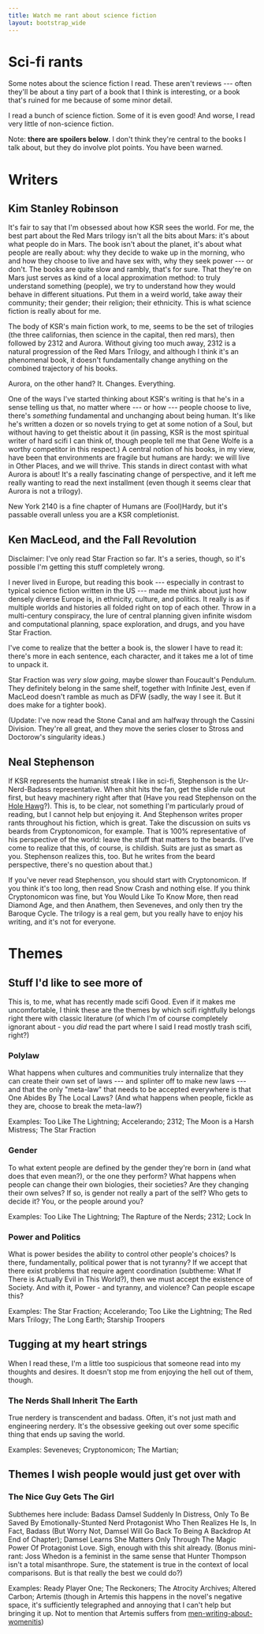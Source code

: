 ```yaml
---
title: Watch me rant about science fiction
layout: bootstrap_wide
---
```


# Sci-fi rants

Some notes about the science fiction I read. These aren't
reviews --- often they'll be about a tiny part of a book that
I think is interesting, or a book that's ruined for me because of some
minor detail.

I read a bunch of science fiction. Some of it is even good! And worse,
I read very little of non-science fiction.

Note: **there are spoilers below**. I don't think they're central to
the books I talk about, but they do involve plot points. You have been
warned.



# Writers

## Kim Stanley Robinson

It's fair to say that I'm obsessed about how KSR sees the world. For
me, the best part about the Red Mars trilogy isn't all the bits about
Mars: it's about what people do in Mars. The book isn't about the
planet, it's about what people are really about: why they decide to
wake up in the morning, who and how they choose to live and have sex
with, why they seek power --- or don't. The books are quite slow and
rambly, that's for sure. That they're on Mars just serves as kind of a
local approximation method: to truly understand something (people), we
try to understand how they would behave in different situations. Put
them in a weird world, take away their community; their gender; their
religion; their ethnicity. This is what science fiction is really
about for me.

The body of KSR's main fiction work, to me, seems to be the set of
trilogies (the three californias, then science in the capital, then
red mars), then followed by 2312 and Aurora. Without giving too much
away, 2312 is a natural progression of the Red Mars Trilogy, and
although I think it's an phenomenal book, it doesn't fundamentally
change anything on the combined trajectory of his books.

Aurora, on the other hand? It. Changes. Everything.

One of the ways I've started thinking about KSR's writing is that he's
in a sense telling us that, no matter where --- or how --- people
choose to live, there's *something* fundamental and unchanging about
being human. It's like he's written a dozen or so novels trying to get
at some notion of a Soul, but without having to get theistic about it
(in passing, KSR is the most spiritual writer of hard scifi I can
think of, though people tell me that Gene Wolfe is a worthy competitor
in this respect.) A central notion of his books, in my view, have been that
environments are fragile but humans are hardy: we will live in
Other Places, and we will thrive. This stands in direct contast with
what Aurora is about!  It's a really fascinating change of
perspective, and it left me really wanting to read the next
installment (even though it seems clear that Aurora is not a trilogy).

New York 2140 is a fine chapter of Humans are (Fool)Hardy, but it's
passable overall unless you are a KSR completionist.

## Ken MacLeod, and the Fall Revolution

Disclaimer: I've only read Star Fraction so far. It's a series,
though, so it's possible I'm getting this stuff completely wrong.

I never lived in Europe, but reading this book --- especially in
contrast to typical science fiction written in the US --- made me
think about just how densely diverse Europe is, in ethnicity,
culture, and politics. It really is as if multiple worlds and
histories all folded right on top of each other. Throw in a
multi-century conspiracy, the lure of central planning given infinite
wisdom and computational planning, space exploration, and drugs, and
you have Star Fraction.

I've come to realize that the better a book is, the slower I have to
read it: there's more in each sentence, each character, and it takes
me a lot of time to unpack it.

Star Fraction was *very slow going*, maybe slower than Foucault's
Pendulum. They definitely belong in the same shelf, together with
Infinite Jest, even if MacLeod doesn't ramble as much as DFW (sadly,
the way I see it. But it does make for a tighter book).

(Update: I've now read the Stone Canal and am halfway through the
Cassini Division. They're all great, and they move the series closer
to Stross and Doctorow's singularity ideas.)

## Neal Stephenson

If KSR represents the humanist streak I like in sci-fi, Stephenson is
the Ur-Nerd-Badass representative. When shit hits the fan, get the
slide rule out first, but heavy machinery right after that (Have you
read Stephenson on the [Hole Hawg](http://www.team.net/mjb/hawg.html)?). This is, to be
clear, not something I'm particularly proud of reading, but I cannot
help but enjoying it. And Stephenson writes proper rants throughout
his fiction, which is great. Take the discussion on suits vs beards from
Cryptonomicon, for example. That is 100% representative of his
perspective of the world: leave the stuff that matters to the
beards. (I've come to realize that this, of course, is childish. Suits
are just as smart as you. Stephenson realizes this, too. But he writes
from the beard perspective, there's no question about that.)

If you've never read Stephenson, you should start with
Cryptonomicon. If you think it's too long, then read Snow Crash and
nothing else. If you think Cryptonomicon was fine, but You Would Like
To Know More, then read Diamond Age, and then Anathem, then Seveneves,
and only then try the Baroque Cycle. The trilogy is a real gem, but
you really have to enjoy his writing, and it's not for everyone.

# Themes

## Stuff I'd like to see more of

This is, to me, what has recently made scifi Good. Even if it makes me
uncomfortable, I think these are the themes by which scifi 
rightfully belongs right there with classic literature (of which I'm
of course completely ignorant about - you *did* read the part where I
said I read mostly trash scifi, right?)

### Polylaw

What happens when cultures and communities truly internalize
that they can create their own set of laws --- and splinter off to make
new laws --- and that the only "meta-law" that needs to be accepted
everywhere is that One Abides By The Local Laws? (And what happens when
people, fickle as they are, choose to break the meta-law?)

Examples: Too Like The Lightning; Accelerando; 2312; The Moon is a Harsh
Mistress; The Star Fraction

### Gender

To what extent people are defined by the gender they're born in (and
what does that even mean?), or the one they perform? What happens when
people can change their own biologies, their societies? Are they
changing their own selves? If so, is gender not really a part of the
self? Who gets to decide it? You, or the people around you?

Examples: Too Like The Lightning; The Rapture of the Nerds; 2312;
Lock In

### Power and Politics

What is power besides the ability to control other people's choices?
Is there, fundamentally, political power that is not tyranny? If we
accept that there exist problems that require agent coordination
(subtheme: What If There is Actually Evil in This World?), then
we must accept the existence of Society. And with it, Power - and
tyranny, and violence? Can people escape this?

Examples: The Star Fraction; Accelerando; Too Like the Lightning; The Red Mars
Trilogy; The Long Earth; Starship Troopers

## Tugging at my heart strings

When I read these, I'm a little too suspicious that someone read
into my thoughts and desires. It doesn't stop me from enjoying the
hell out of them, though.

### The Nerds Shall Inherit The Earth

True nerdery is transcendent and badass. Often, it's not just math and
engineering nerdery. It's the obsessive geeking out over some specific
thing that ends up saving the world.

Examples: Seveneves; Cryptonomicon; The Martian; 

## Themes I wish people would just get over with

### The Nice Guy Gets The Girl

Subthemes here include: Badass Damsel Suddenly In Distress, Only To Be
Saved By Emotionally-Stunted Nerd Protagonist Who Then Realizes He Is,
In Fact, Badass (But Worry Not, Damsel Will Go Back To Being A
Backdrop At End of Chapter); Damsel Learns She Matters Only Through
The Magic Power Of Protagonist Love. Sigh, enough with this shit
already. (Bonus mini-rant: Joss Whedon is a feminist in the same sense
that Hunter Thompson isn't a total misanthrope. Sure, the statement is
true in the context of local comparisons. But is that really the best
we could do?)

Examples: Ready Player One; The Reckoners; The Atrocity Archives;
Altered Carbon; Artemis (though in Artemis this happens in the novel's
negative space, it's sufficiently telegraphed and annoying that I
can't help but bringing it up. Not to mention that Artemis suffers
from [men-writing-about-womenitis](https://imgur.com/gallery/faeYP))
